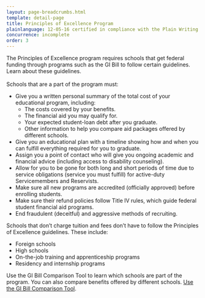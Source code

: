 ```yaml
---
layout: page-breadcrumbs.html
template: detail-page
title: Principles of Excellence Program
plainlanguage: 12-05-16 certified in compliance with the Plain Writing Act
concurrence: incomplete
order: 3
---
```


<div class="va-introtext">
The Principles of Excellence program requires schools that get federal funding through programs such as the GI Bill to follow certain guidelines. Learn about these guidelines.
</div>

<br>
Schools that are a part of the program must:

- Give you a written personal summary of the total cost of your educational program, including:
  - The costs covered by your benefits.
  - The financial aid you may qualify for.
  - Your expected student-loan debt after you graduate.
  - Other information to help you compare aid packages offered by different schools.
- Give you an educational plan with a timeline showing how and when you can fulfill everything required for you to graduate.
- Assign you a point of contact who will give you ongoing academic and financial advice (including access to disability counseling).
- Allow for you to be gone for both long and short periods of time due to service obligations (service you must fulfill) for active-duty Servicemembers and Reservists.
- Make sure all new programs are accredited (officially approved) before enrolling students.
- Make sure their refund policies follow Title IV rules, which guide federal student financial aid programs.
- End fraudulent (deceitful) and aggressive methods of recruiting.

Schools that don’t charge tuition and fees don’t have to follow the Principles of Excellence guidelines. These include:

- Foreign schools
- High schools
- On-the-job training and apprenticeship programs
- Residency and internship programs

Use the GI Bill Comparison Tool to learn which schools are part of the program. You can also compare benefits offered by different schools. [Use the GI Bill Comparison Tool](/gi-bill-comparison-tool).
